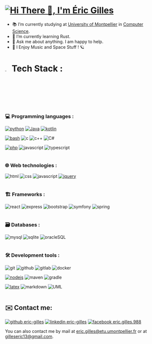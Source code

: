 # [![Hi There 👋, I'm Éric Gilles](https://readme-typing-svg.demolab.com?font=Operator+Mono&size=37&pause=3000&color=FAFAFAFA&vCenter=true&center=true&random=true&width=940&lines=Hi+There+%F0%9F%91%8B%2C+I'm+%C3%89ric+Gilles)](https://github.com/eric-gilles)


- 📚 I’m currently studying at [University of Montpellier](https://sciences.edu.umontpellier.fr/) in [Computer Science](https://informatique-fds.edu.umontpellier.fr/).
- 🌱 I’m currently learning Rust.
- 💬 Ask me about anything. I am happy to help.
- 🎵 I Enjoy Music and Space Stuff ! 🪐

#

# <img src = "https://media2.giphy.com/media/QssGEmpkyEOhBCb7e1/giphy.gif?cid=ecf05e47a0n3gi1bfqntqmob8g9aid1oyj2wr3ds3mg700bl&rid=giphy.gif" width = 3%> Tech Stack :

### 💻 Programming languages :
[![python](https://img.shields.io/badge/Python-3776AB?style=for-the-badge&logo=python&logoColor=white)](https://www.python.org/)
[![Java](https://img.shields.io/badge/Java-007396?style=for-the-badge&logo=openjdk&logoColor=white)](https://openjdk.java.net/)
[![kotlin](https://img.shields.io/badge/Kotlin-0095D5?style=for-the-badge&logo=kotlin&logoColor=white)](https://kotlinlang.org/)

[![bash](https://img.shields.io/badge/Bash-4EAA25?style=for-the-badge&logo=gnu-bash&logoColor=white)](https://www.gnu.org/software/bash/)
![c](https://img.shields.io/badge/C-A8B9CC?style=for-the-badge&logo=c&logoColor=white)
![c++](https://img.shields.io/badge/C++-00599C?style=for-the-badge&logo=c%2B%2B&logoColor=white)
![C#](https://img.shields.io/badge/C%23-239120?style=for-the-badge&logo=c-sharp&logoColor=white)

[![php](https://img.shields.io/badge/PHP-777BB4?style=for-the-badge&logo=php&logoColor=white)](https://www.php.net/)
![javascript](https://img.shields.io/badge/JavaScript-F7DF1E?style=for-the-badge&logo=javascript&logoColor=black)
![typescript](https://img.shields.io/badge/TypeScript-3178C6?style=for-the-badge&logo=typescript&logoColor=white)<br/><br/>


### 🌐 Web technologies :
![html](https://img.shields.io/badge/HTML5-E34F26?style=for-the-badge&logo=html5&logoColor=white)
![css](https://img.shields.io/badge/CSS3-1572B6?style=for-the-badge&logo=css3&logoColor=white)
![javascript](https://img.shields.io/badge/JavaScript-F7DF1E?style=for-the-badge&logo=javascript&logoColor=black)
[![jquery](https://img.shields.io/badge/jQuery-0769AD?style=for-the-badge&logo=jquery&logoColor=white)](https://jquery.com/)<br/><br/>


### 🏗️ Frameworks :
![react](https://img.shields.io/badge/React-61DAFB?style=for-the-badge&logo=react&logoColor=black)
![express](https://img.shields.io/badge/Express-000000?style=for-the-badge&logo=express&logoColor=white)
![bootstrap](https://img.shields.io/badge/Bootstrap-563D7C?style=for-the-badge&logo=bootstrap&logoColor=white)
![symfony](https://img.shields.io/badge/Symfony-000000?style=for-the-badge&logo=symfony&logoColor=white)
![spring](https://img.shields.io/badge/Spring-6DB33F?style=for-the-badge&logo=spring&logoColor=white)<br/><br/>


### 🗃️ Databases :
![mysql](https://img.shields.io/badge/MySQL-4479A1?style=for-the-badge&logo=mysql&logoColor=white)
![sqlite](https://img.shields.io/badge/SQLite-003B57?style=for-the-badge&logo=sqlite&logoColor=white)
![oracleSQL](https://img.shields.io/badge/OracleSQL-F80000?style=for-the-badge&logo=oracle&logoColor=white)<br/><br/>


### 🛠️ Development tools :
![git](https://img.shields.io/badge/Git-F05032?style=for-the-badge&logo=git&logoColor=white)
![github](https://img.shields.io/badge/GitHub-181717?style=for-the-badge&logo=github&logoColor=white)
![gitlab](https://img.shields.io/badge/GitLab-FCA121?style=for-the-badge&logo=gitlab&logoColor=white)
![docker](https://img.shields.io/badge/Docker-2496ED?style=for-the-badge&logo=docker&logoColor=white)

[![nodejs](https://img.shields.io/badge/Node.js-339933?style=for-the-badge&logo=node.js&logoColor=white)](https://nodejs.org/en/)
![maven](https://img.shields.io/badge/Apache_Maven-C71A36?style=for-the-badge&logo=apache-maven&logoColor=white)
![gradle](https://img.shields.io/badge/Gradle-02303A?style=for-the-badge&logo=gradle&logoColor=white)

[![latex](https://img.shields.io/badge/LaTeX-008080?style=for-the-badge&logo=latex&logoColor=white)](https://www.latex-project.org/)
![markdown](https://img.shields.io/badge/Markdown-000000?style=for-the-badge&logo=markdown&logoColor=white)
![UML](https://img.shields.io/badge/UML-000000?style=for-the-badge&logo=uml&logoColor=white)<br/><br/>


## ✉️ Contact me:
[![github eric-gilles](https://img.shields.io/badge/GitHub-100000?style=for-the-badge&logo=github&logoColor=white)](https://github.com/eric-gilles)
[![linkedin eric-gilles](https://img.shields.io/badge/LinkedIn-0077B5?style=for-the-badge&logo=linkedin&logoColor=white)](https://linkedin.com/in/eric-gilles1)
[![facebook eric.gilles.988](https://img.shields.io/badge/Facebook-1877F2?style=for-the-badge&logo=facebook&logoColor=white)](https://www.facebook.com/eric.gilles.988)

 
You can also contact me by mail at [eric.gilles@etu.umontpellier.fr](mailto:gilleseric13@gmail.com) or at [gilleseric13@gmail.com](gilleseric13@gmail.com).
